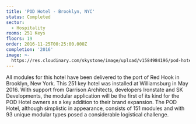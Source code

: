 ```yaml
---
title: 'POD Hotel - Brooklyn, NYC'
status: Completed
sector:
  - Hospitality
rooms: 251 Keys
floors: 19
order: 2016-11-25T00:25:00.000Z
completion: '2016'
image: >-
  https://res.cloudinary.com/skystone/image/upload/v1584984196/pod-hotel-brooklyn-1_pxjjqv.jpg
---
```

All modules for this hotel have been delivered to the port of Red Hook in Brooklyn, New York. This 251 key hotel was installed at Williamsburg in May 2016. With support from Garrison Architects, developers Ironstate and SK Developments, the modular application will be the first of its kind for the POD Hotel owners as a key addition to their brand expansion. The POD Hotel, although simplistic in appearance, consists of 151 modules and with 93 unique modular types posed a considerable logistical challenge.

